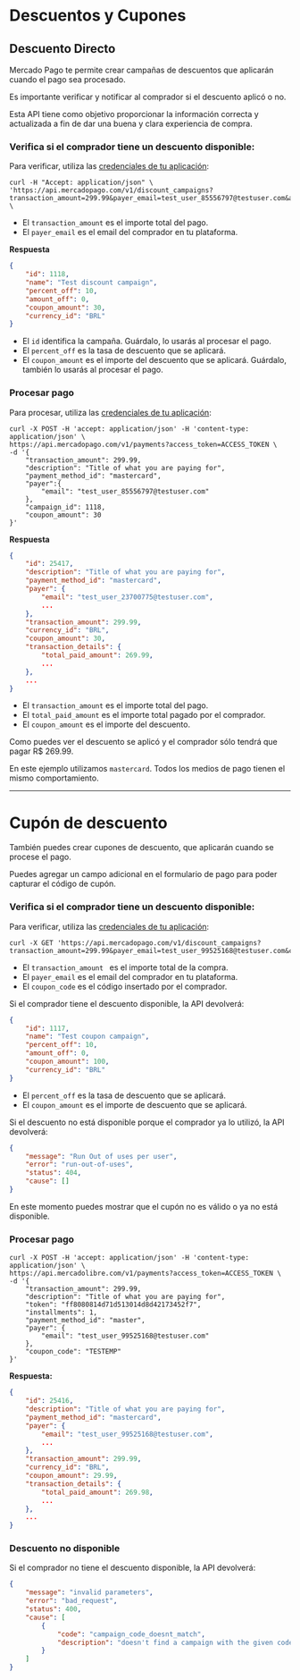 # Descuentos y Cupones

## Descuento Directo

Mercado Pago te permite crear campañas de descuentos que aplicarán cuando el pago sea procesado.

Es importante verificar y notificar al comprador si el descuento aplicó o no.

Esta API tiene como objetivo proporcionar la información correcta y actualizada a fin de dar una buena y clara experiencia de compra.

### Verifica si el comprador tiene un descuento disponible:

Para verificar, utiliza las [credenciales de tu aplicación]():

```curl
curl -H "Accept: application/json" \
'https://api.mercadopago.com/v1/discount_campaigns?transaction_amount=299.99&payer_email=test_user_85556797@testuser.com&access_token=ACCESS_TOKEN' \
```

- El `transaction_amount` es el importe total del pago.
- El `payer_email` es el email del comprador en tu plataforma.

**Respuesta**

```json
{
    "id": 1118,
    "name": "Test discount campaign",
    "percent_off": 10,
    "amount_off": 0,
    "coupon_amount": 30,
    "currency_id": "BRL"
}
```

- El `id` identifica la campaña. Guárdalo, lo usarás al procesar el pago.
- El `percent_off` es la tasa de descuento que se aplicará.
- El `coupon_amount` es el importe del descuento que se aplicará. Guárdalo, también lo usarás al procesar el pago.

### Procesar pago

Para procesar, utiliza las [credenciales de tu aplicación]():

```curl
curl -X POST -H 'accept: application/json' -H 'content-type: application/json' \
https://api.mercadopago.com/v1/payments?access_token=ACCESS_TOKEN \
-d '{
    "transaction_amount": 299.99,
    "description": "Title of what you are paying for",
    "payment_method_id": "mastercard",
    "payer":{
        "email": "test_user_85556797@testuser.com"
    },
    "campaign_id": 1118,
    "coupon_amount": 30
}'
```

**Respuesta**

```json
{
	"id": 25417,
	"description": "Title of what you are paying for",
	"payment_method_id": "mastercard",
	"payer": {
		"email": "test_user_23700775@testuser.com",
		...
	},
	"transaction_amount": 299.99,
	"currency_id": "BRL",
	"coupon_amount": 30,
	"transaction_details": {
		"total_paid_amount": 269.99,
		...
	},
	...
}
```

- El `transaction_amount` es el importe total del pago.
- El `total_paid_amount` es el importe total pagado por el comprador.
- El `coupon_amount` es el importe del descuento.

Como puedes ver el descuento se aplicó y el comprador sólo tendrá que pagar R$ 269.99. 

En este ejemplo utilizamos `mastercard`. Todos los medios de pago tienen el mismo comportamiento.

---

# Cupón de descuento

También puedes crear cupones de descuento, que aplicarán cuando se procese el pago.

Puedes agregar un campo adicional en el formulario de pago para poder capturar el código de cupón.

### Verifica si el comprador tiene un descuento disponible:

Para verificar, utiliza las [credenciales de tu aplicación]():

```curl
curl -X GET 'https://api.mercadopago.com/v1/discount_campaigns?transaction_amount=299.99&payer_email=test_user_99525168@testuser.com&coupon_code=TESTEMP&access_token=ACCESS_TOKEN'
```

- El `transaction_amount ` es el importe total de la compra.
- El `payer_email` es el email del comprador en tu plataforma.
- El `coupon_code` es el código insertado por el comprador.

Si el comprador tiene el descuento disponible, la API devolverá:

```json
{
    "id": 1117,
    "name": "Test coupon campaign",
    "percent_off": 10,
    "amount_off": 0,
    "coupon_amount": 100,
    "currency_id": "BRL"
}
```

- El `percent_off` es la tasa de descuento que se aplicará.
- El `coupon_amount` es el importe de descuento que se aplicará.

Si el descuento no está disponible porque el comprador ya lo utilizó, la API devolverá:

```json
{
    "message": "Run Out of uses per user",
    "error": "run-out-of-uses",
    "status": 404,
    "cause": []
}
```

En este momento puedes mostrar que el cupón no es válido o ya no está disponible.

### Procesar pago

```curl
curl -X POST -H 'accept: application/json' -H 'content-type: application/json' \
https://api.mercadolibre.com/v1/payments?access_token=ACCESS_TOKEN \
-d '{
    "transaction_amount": 299.99,
    "description": "Title of what you are paying for",
    "token": "ff8080814d71d513014d8d42173452f7",
    "installments": 1,
    "payment_method_id": "master",
    "payer": {
        "email": "test_user_99525168@testuser.com"
    },
    "coupon_code": "TESTEMP"
}'
```

**Respuesta:**

```json
{
	"id": 25416,
	"description": "Title of what you are paying for",
	"payment_method_id": "mastercard",
	"payer": {
		"email": "test_user_99525168@testuser.com",
		...
	},
	"transaction_amount": 299.99,
	"currency_id": "BRL",
	"coupon_amount": 29.99,
	"transaction_details": {
		"total_paid_amount": 269.98,
		...
	},
	...
}
```

### Descuento no disponible

Si el comprador no tiene el descuento disponible, la API devolverá:

```json
{
    "message": "invalid parameters",
    "error": "bad_request",
    "status": 400,
    "cause": [
        {
            "code": "campaign_code_doesnt_match",
            "description": "doesn't find a campaign with the given code"
        }
    ]
}
```

